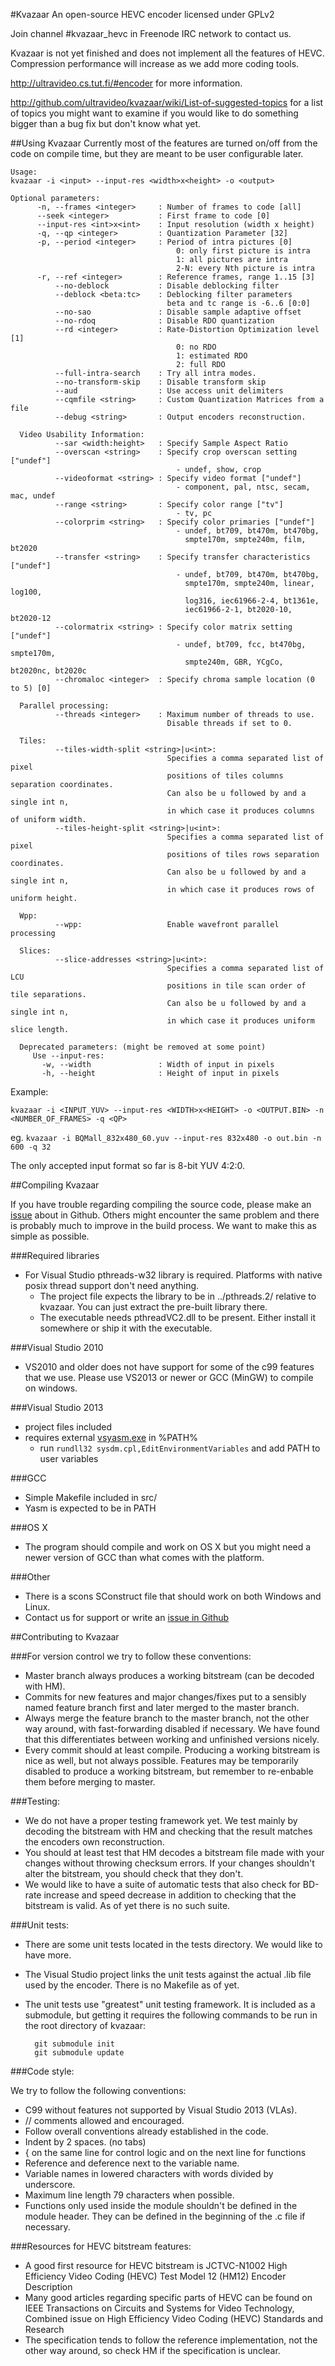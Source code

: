 #Kvazaar
An open-source HEVC encoder licensed under GPLv2

Join channel #kvazaar_hevc in Freenode IRC network to contact us.

Kvazaar is not yet finished and does not implement all the features of HEVC. Compression performance will increase as we add more coding tools.

http://ultravideo.cs.tut.fi/#encoder for more information.

http://github.com/ultravideo/kvazaar/wiki/List-of-suggested-topics for a list of topics you might want to examine if you would like to do something bigger than a bug fix but don't know what yet.

##Using Kvazaar
Currently most of the features are turned on/off from the code on compile time, but they are
meant to be user configurable later.

    Usage:
    kvazaar -i <input> --input-res <width>x<height> -o <output>

    Optional parameters:
          -n, --frames <integer>     : Number of frames to code [all]
          --seek <integer>           : First frame to code [0]
          --input-res <int>x<int>    : Input resolution (width x height)
          -q, --qp <integer>         : Quantization Parameter [32]
          -p, --period <integer>     : Period of intra pictures [0]
                                         0: only first picture is intra
                                         1: all pictures are intra
                                         2-N: every Nth picture is intra
          -r, --ref <integer>        : Reference frames, range 1..15 [3]
              --no-deblock           : Disable deblocking filter
              --deblock <beta:tc>    : Deblocking filter parameters
                                       beta and tc range is -6..6 [0:0]
              --no-sao               : Disable sample adaptive offset
              --no-rdoq              : Disable RDO quantization
              --rd <integer>         : Rate-Distortion Optimization level [1]
                                         0: no RDO
                                         1: estimated RDO
                                         2: full RDO
              --full-intra-search    : Try all intra modes.
              --no-transform-skip    : Disable transform skip
              --aud                  : Use access unit delimiters
              --cqmfile <string>     : Custom Quantization Matrices from a file
              --debug <string>       : Output encoders reconstruction.

      Video Usability Information:
              --sar <width:height>   : Specify Sample Aspect Ratio
              --overscan <string>    : Specify crop overscan setting ["undef"]
                                         - undef, show, crop
              --videoformat <string> : Specify video format ["undef"]
                                         - component, pal, ntsc, secam, mac, undef
              --range <string>       : Specify color range ["tv"]
                                         - tv, pc
              --colorprim <string>   : Specify color primaries ["undef"]
                                         - undef, bt709, bt470m, bt470bg,
                                           smpte170m, smpte240m, film, bt2020
              --transfer <string>    : Specify transfer characteristics ["undef"]
                                         - undef, bt709, bt470m, bt470bg,
                                           smpte170m, smpte240m, linear, log100,
                                           log316, iec61966-2-4, bt1361e,
                                           iec61966-2-1, bt2020-10, bt2020-12
              --colormatrix <string> : Specify color matrix setting ["undef"]
                                         - undef, bt709, fcc, bt470bg, smpte170m,
                                           smpte240m, GBR, YCgCo, bt2020nc, bt2020c
              --chromaloc <integer>  : Specify chroma sample location (0 to 5) [0]
      
      Parallel processing:
              --threads <integer>    : Maximum number of threads to use.
                                       Disable threads if set to 0.
      
      Tiles:
              --tiles-width-split <string>|u<int>: 
                                       Specifies a comma separated list of pixel
                                       positions of tiles columns separation coordinates.
                                       Can also be u followed by and a single int n,
                                       in which case it produces columns of uniform width.
              --tiles-height-split <string>|u<int>: 
                                       Specifies a comma separated list of pixel
                                       positions of tiles rows separation coordinates.
                                       Can also be u followed by and a single int n,
                                       in which case it produces rows of uniform height.

      Wpp:
              --wpp:                   Enable wavefront parallel processing

      Slices:
              --slice-addresses <string>|u<int>: 
                                       Specifies a comma separated list of LCU
                                       positions in tile scan order of tile separations.
                                       Can also be u followed by and a single int n,
                                       in which case it produces uniform slice length.

      Deprecated parameters: (might be removed at some point)
         Use --input-res:
           -w, --width               : Width of input in pixels
           -h, --height              : Height of input in pixels

Example:

    kvazaar -i <INPUT_YUV> --input-res <WIDTH>x<HEIGHT> -o <OUTPUT.BIN> -n <NUMBER_OF_FRAMES> -q <QP>

eg. `kvazaar -i BQMall_832x480_60.yuv --input-res 832x480 -o out.bin -n 600 -q 32`

The only accepted input format so far is 8-bit YUV 4:2:0.


##Compiling Kvazaar

If you have trouble regarding compiling the source code, please make an [issue](https://github.com/ultravideo/kvazaar/issues) about in Github. Others might encounter the same problem and there is probably much to improve in the build process. We want to make this as simple as possible.

###Required libraries
- For Visual Studio pthreads-w32 library is required. Platforms with native posix thread support don't need anything.
  - The project file expects the library to be in ../pthreads.2/ relative to kvazaar. You can just extract the pre-built library there.
  - The executable needs pthreadVC2.dll to be present. Either install it somewhere or ship it with the executable.

###Visual Studio 2010
- VS2010 and older does not have support for some of the c99 features that we use. Please use VS2013 or newer or GCC (MinGW) to compile on windows.

###Visual Studio 2013
- project files included
- requires external [vsyasm.exe](http://yasm.tortall.net/Download.html) in %PATH%
  - run `rundll32 sysdm.cpl,EditEnvironmentVariables` and add PATH to user variables

###GCC
- Simple Makefile included in src/
- Yasm is expected to be in PATH

###OS X
- The program should compile and work on OS X but you might need a newer version of GCC than what comes with the platform.

###Other
- There is a scons SConstruct file that should work on both Windows and Linux.
- Contact us for support or write an [issue in Github](https://github.com/ultravideo/kvazaar/issues)


##Contributing to Kvazaar

###For version control we try to follow these conventions:

- Master branch always produces a working bitstream (can be decoded with HM).
- Commits for new features and major changes/fixes put to a sensibly named feature branch first and later merged to the master branch.
- Always merge the feature branch to the master branch, not the other way around, with fast-forwarding disabled if necessary. We have found that this differentiates between working and unfinished versions nicely.
- Every commit should at least compile. Producing a working bitstream is nice as well, but not always possible. Features may be temporarily disabled to produce a working bitstream, but remember to re-enbable them before merging to master.


###Testing:

- We do not have a proper testing framework yet. We test mainly by decoding the bitstream with HM and checking that the result matches the encoders own reconstruction.
- You should at least test that HM decodes a bitstream file made with your changes without throwing checksum errors. If your changes shouldn't alter the bitstream, you should check that they don't.
- We would like to have a suite of automatic tests that also check for BD-rate increase and speed decrease in addition to checking that the bitstream is valid. As of yet there is no such suite.


###Unit tests:
- There are some unit tests located in the tests directory. We would like to have more.
- The Visual Studio project links the unit tests against the actual .lib file used by the encoder. There is no Makefile as of yet.
- The unit tests use "greatest" unit testing framework. It is included as a submodule, but getting it requires the following commands to be run in the root directory of kvazaar:

        git submodule init
        git submodule update


###Code style:

We try to follow the following conventions:
- C99 without features not supported by Visual Studio 2013 (VLAs).
 - // comments allowed and encouraged.
- Follow overall conventions already established in the code.
- Indent by 2 spaces. (no tabs)
- { on the same line for control logic and on the next line for functions
- Reference and deference next to the variable name.
- Variable names in lowered characters with words divided by underscore.
- Maximum line length 79 characters when possible.
- Functions only used inside the module shouldn't be defined in the module header. They can be defined in the beginning of the .c file if necessary.


###Resources for HEVC bitstream features:

- A good first resource for HEVC bitstream is JCTVC-N1002 High Efficiency Video Coding (HEVC) Test Model 12 (HM12) Encoder Description
- Many good articles regarding specific parts of HEVC can be found on IEEE Transactions on Circuits and Systems for Video Technology, Combined issue on High Efficiency Video Coding (HEVC) Standards and Research
- The specification tends to follow the reference implementation, not the other way around, so check HM if the specification is unclear. 
